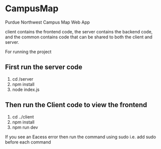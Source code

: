 # CampusMap
Purdue Northwest Campus Map Web App

client contains the frontend code, the server contains the backend code, and the common contains code that can be shared to both the client and server.

For running the project
## First run the server code
1. cd /server
2. npm install
3. node index.js
## Then run the Client code to view the frontend
1. cd ../client
2. npm install
3. npm run dev

If you see an Eacess error then run the command using sudo i.e.  add sudo before each command

